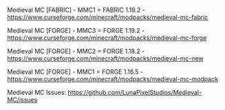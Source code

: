 Medieval MC [FABRIC] - MMC1 = FABRIC 1.19.2 - https://www.curseforge.com/minecraft/modpacks/medieval-mc-fabric

Medieval MC [FORGE] - MMC3 = FORGE 1.19.2 - https://www.curseforge.com/minecraft/modpacks/medieval-mc-forge

Medieval MC [FORGE] - MMC2 = FORGE 1.18.2 - https://www.curseforge.com/minecraft/modpacks/medieval-mc-new

Medieval MC [FORGE] - MMC1 = FORGE 1.16.5 - https://www.curseforge.com/minecraft/modpacks/medieval-mc-modpack

Medieval MC Issues: https://github.com/LunaPixelStudios/Medieval-MC/issues
